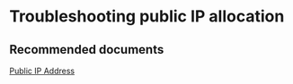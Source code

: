# Troubleshooting public IP allocation 


## **Recommended documents**

[Public IP Address](https://docs.cloudsimple.com/csportal/network/publicips/)